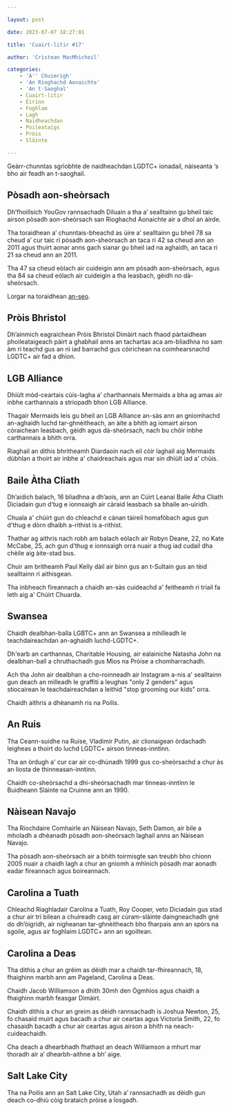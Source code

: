 ```yaml
---

layout: post

date: 2023-07-07 18:27:01

title: 'Cuairt-litir #17'

author: 'Crìstean MacMhìcheil'

categories:
    - 'A'' Chuimrigh'
    - 'An Rìoghachd Aonaichte'
    - 'An t-Saoghal'
    - Cuairt-litir
    - Èirinn
    - Foghlam
    - Lagh
    - Naidheachdan
    - Poileataigs
    - Pròis
    - Slàinte

---
```


Geàrr-chunntas sgrìobhte de naidheachdan LGDTC+ ionadail, nàiseanta ‘s bho air feadh an t-saoghail.

## Pòsadh aon-sheòrsach

Dh’fhoillsich YouGov rannsachadh Diluain a tha a’ sealltainn gu bheil taic airson pòsadh aon-sheòrsach san Rìoghachd Aonaichte air a dhol an àirde.

Tha toraidhean a’ chunntais-bheachd as ùire a’ sealltainn gu bheil 78 sa cheud a’ cur taic ri pòsadh aon-sheòrsach an taca ri 42 sa cheud ann an 2011 agus thuirt aonar anns gach sianar gu bheil iad na aghaidh, an taca ri 21 sa cheud ann an 2011.

Tha 47 sa cheud eòlach air cuideigin ann am pòsadh aon-sheòrsach, agus tha 84 sa cheud eòlach air cuideigin a tha leasbach, gèidh no dà-sheòrsach.

Lorgar na toraidhean [an-seo](https://yougov.co.uk/topics/society/articles-reports/2023/07/03/record-number-britons-support-same-sex-marriage-10).

## Pròis Bhristol

Dh’ainmich eagraichean Pròis Bhristol Dimàirt nach fhaod pàrtaidhean phoileataigeach pàirt a ghabhail anns an tachartas aca am-bliadhna no sam àm ri teachd gus an nì iad barrachd gus còirichean na coimhearsnachd LGDTC+ air fad a dhìon.

## LGB Alliance

Dhiùlt mòd-ceartais cùis-lagha a’ charthannais Mermaids a bha ag amas air inbhe carthannais a striopadh bhon LGB Alliance.

Thagair Mermaids leis gu bheil an LGB Alliance an-sàs ann an gnìomhachd an-aghaidh luchd tar-ghnèitheach, an àite a bhith ag iomairt airson còraichean leasbach, gèidh agus dà-sheòrsach, nach bu chòir inbhe carthannais a bhith orra.

Riaghail an dithis bhritheamh Diardaoin nach eil còir laghail aig Mermaids dùbhlan a thoirt air inbhe a' chaidreachais agus mar sin dhiùlt iad a' chùis.

## Baile Àtha Cliath

Dh’aidich balach, 16 bliadhna a dh’aois, ann an Cúirt Leanaí Baile Átha Cliath Diciadain gun d’tug e ionnsaigh air càraid leasbach sa bhaile an-uiridh.

Chuala a' chùirt gun do chleachd e cànan tàireil homafòbach agus gun d'thug e dòrn dhaibh a-rithist is a-rithist.

Thathar ag aithris nach robh am balach eòlach air Robyn Deane, 22, no Kate McCabe, 25, ach gun d’thug e ionnsaigh orra nuair a thug iad cudail dha chèile aig àite-stad bus.

Chuir am britheamh Paul Kelly dàil air binn gus an t-Sultain gus an tèid sealltainn ri aithisgean.

Tha inbheach fireannach a chaidh an-sàs cuideachd a' feitheamh ri triail fa leth aig a' Chúirt Chuarda.

## Swansea

Chaidh dealbhan-balla LGBTC+ ann an Swansea a mhilleadh le teachdaireachdan an-aghaidh luchd-LGDTC+.

Dh'earb an carthannas, Charitable Housing, air ealainiche Natasha John na dealbhan-ball a chruthachadh gus Mìos na Pròise a chomharrachadh.

Ach tha John air dealbhan a cho-roinneadh air Instagram a-nis a' sealltainn gun deach an milleadh le graffiti a leughas "only 2 genders" agus stiocairean le teachdaireachdan a leithid "stop grooming our kids" orra.

Chaidh aithris a dhèanamh ris na Poilis.

## An Ruis

Tha Ceann-suidhe na Ruise, Vladimir Putin, air clionaigean òrdachadh leigheas a thoirt do luchd LGDTC+ airson tinneas-inntinn.

Tha an òrdugh a' cur car air co-dhùnadh 1999 gus co-sheòrsachd a chur às an liosta de thinneasan-inntinn.

Chaidh co-sheòrsachd a dhì-sheòrsachadh mar tinneas-inntinn le Buidheann Slàinte na Cruinne ann an 1990.

## Nàisean Navajo

Tha Riochdaire Comhairle an Nàisean Navajo, Seth Damon, air bile a mholadh a dhèanadh pòsadh aon-sheòrsach laghail anns an Nàisean Navajo.

Tha pòsadh aon-sheòrsach air a bhith toirmisgte san treubh bho chionn 2005 nuair a chaidh lagh a chur an gnìomh a mhìnich pòsadh mar aonadh eadar fireannach agus boireannach.

## Carolina a Tuath

Chleachd Riaghladair Carolina a Tuath, Roy Cooper, veto Diciadain gus stad a chur air trì bilean a chuireadh casg air cùram-slàinte daingneachadh gnè do dh’òigridh, air nigheanan tar-ghnèitheach bho fharpais ann an spòrs na sgoile, agus air foghlaim LGDTC+ ann an sgoiltean.

## Carolina a Deas

Tha dithis a chur an grèim as dèidh mar a chaidh tar-fhireannach, 18, fhaighinn marbh ann am Pageland, Carolina a Deas.

Chaidh Jacob Williamson a dhìth 30mh den Ògmhios agus chaidh a fhaighinn marbh feasgar Dimàirt.

Chaidh dithis a chur an greim as dèidh rannsachadh is Joshua Newton, 25, fo chasaid muirt agus bacadh a chur air ceartas agus Victoria Smith, 22, fo chasaidh bacadh a chur air ceartas agus airson a bhith na neach-cuideachaidh.

Cha deach a dhearbhadh fhathast an deach Williamson a mhurt mar thoradh air a’ dhearbh-aithne a bh’ aige.

## Salt Lake City

Tha na Poilis ann an Salt Lake City, Utah a’ rannsachadh as dèidh gun deach co-dhiù còig brataich pròise a losgadh.